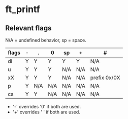 # ft_printf

## Relevant flags

N/A = undefined behavior, sp = space.

| flags | - | . | 0 | sp | + | # |
| --- | --- | --- | --- | --- | --- | --- |
| di | Y | Y | Y | Y | Y | N/A |
| u  | Y | Y | Y | N/A | N/A | N/A |
| xX | Y | Y | Y | N/A | N/A | prefix 0x/0X |
| p  | Y | N/A | N/A | N/A | N/A | N/A |
| cs | Y | Y | N/A | N/A | N/A | N/A |

- '-' overrides '0' if both are used.
- '+' overrides ' ' if both are used.
